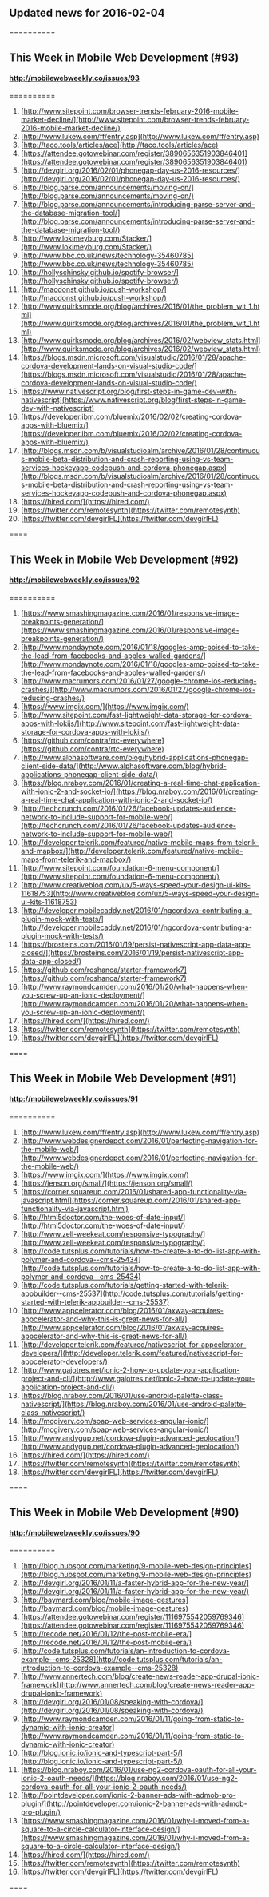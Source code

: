 ## Updated news for 2016-02-04 

==========
## This Week in Mobile Web Development (#93)
#### http://mobilewebweekly.co/issues/93

==========
  1. [http://www.sitepoint.com/browser-trends-february-2016-mobile-market-decline/](http://www.sitepoint.com/browser-trends-february-2016-mobile-market-decline/) 
  2. [http://www.lukew.com/ff/entry.asp](http://www.lukew.com/ff/entry.asp) 
  3. [http://taco.tools/articles/ace](http://taco.tools/articles/ace) 
  4. [https://attendee.gotowebinar.com/register/3890656351903846401](https://attendee.gotowebinar.com/register/3890656351903846401) 
  6. [http://devgirl.org/2016/02/01/phonegap-day-us-2016-resources/](http://devgirl.org/2016/02/01/phonegap-day-us-2016-resources/) 
  7. [http://blog.parse.com/announcements/moving-on/](http://blog.parse.com/announcements/moving-on/) 
  8. [http://blog.parse.com/announcements/introducing-parse-server-and-the-database-migration-tool/](http://blog.parse.com/announcements/introducing-parse-server-and-the-database-migration-tool/) 
  9. [http://www.lokimeyburg.com/Stacker/](http://www.lokimeyburg.com/Stacker/) 
  10. [http://www.bbc.co.uk/news/technology-35460785](http://www.bbc.co.uk/news/technology-35460785) 
  11. [http://hollyschinsky.github.io/spotify-browser/](http://hollyschinsky.github.io/spotify-browser/) 
  12. [http://macdonst.github.io/push-workshop/](http://macdonst.github.io/push-workshop/) 
  13. [http://www.quirksmode.org/blog/archives/2016/01/the_problem_wit_1.html](http://www.quirksmode.org/blog/archives/2016/01/the_problem_wit_1.html) 
  14. [http://www.quirksmode.org/blog/archives/2016/02/webview_stats.html](http://www.quirksmode.org/blog/archives/2016/02/webview_stats.html) 
  15. [https://blogs.msdn.microsoft.com/visualstudio/2016/01/28/apache-cordova-development-lands-on-visual-studio-code/](https://blogs.msdn.microsoft.com/visualstudio/2016/01/28/apache-cordova-development-lands-on-visual-studio-code/) 
  16. [https://www.nativescript.org/blog/first-steps-in-game-dev-with-nativescript](https://www.nativescript.org/blog/first-steps-in-game-dev-with-nativescript) 
  17. [https://developer.ibm.com/bluemix/2016/02/02/creating-cordova-apps-with-bluemix/](https://developer.ibm.com/bluemix/2016/02/02/creating-cordova-apps-with-bluemix/) 
  18. [http://blogs.msdn.com/b/visualstudioalm/archive/2016/01/28/continuous-mobile-beta-distribution-and-crash-reporting-using-vs-team-services-hockeyapp-codepush-and-cordova-phonegap.aspx](http://blogs.msdn.com/b/visualstudioalm/archive/2016/01/28/continuous-mobile-beta-distribution-and-crash-reporting-using-vs-team-services-hockeyapp-codepush-and-cordova-phonegap.aspx) 
  19. [https://hired.com/](https://hired.com/) 
  21. [https://twitter.com/remotesynth](https://twitter.com/remotesynth) 
  22. [https://twitter.com/devgirlFL](https://twitter.com/devgirlFL) 

====
## This Week in Mobile Web Development (#92)
#### http://mobilewebweekly.co/issues/92

==========
  1. [https://www.smashingmagazine.com/2016/01/responsive-image-breakpoints-generation/](https://www.smashingmagazine.com/2016/01/responsive-image-breakpoints-generation/) 
  2. [http://www.mondaynote.com/2016/01/18/googles-amp-poised-to-take-the-lead-from-facebooks-and-apples-walled-gardens/](http://www.mondaynote.com/2016/01/18/googles-amp-poised-to-take-the-lead-from-facebooks-and-apples-walled-gardens/) 
  3. [http://www.macrumors.com/2016/01/27/google-chrome-ios-reducing-crashes/](http://www.macrumors.com/2016/01/27/google-chrome-ios-reducing-crashes/) 
  4. [https://www.imgix.com/](https://www.imgix.com/) 
  6. [http://www.sitepoint.com/fast-lightweight-data-storage-for-cordova-apps-with-lokijs/](http://www.sitepoint.com/fast-lightweight-data-storage-for-cordova-apps-with-lokijs/) 
  7. [https://github.com/contra/rtc-everywhere](https://github.com/contra/rtc-everywhere) 
  8. [http://www.alphasoftware.com/blog/hybrid-applications-phonegap-client-side-data/](http://www.alphasoftware.com/blog/hybrid-applications-phonegap-client-side-data/) 
  9. [https://blog.nraboy.com/2016/01/creating-a-real-time-chat-application-with-ionic-2-and-socket-io/](https://blog.nraboy.com/2016/01/creating-a-real-time-chat-application-with-ionic-2-and-socket-io/) 
  10. [http://techcrunch.com/2016/01/26/facebook-updates-audience-network-to-include-support-for-mobile-web/](http://techcrunch.com/2016/01/26/facebook-updates-audience-network-to-include-support-for-mobile-web/) 
  11. [http://developer.telerik.com/featured/native-mobile-maps-from-telerik-and-mapbox/](http://developer.telerik.com/featured/native-mobile-maps-from-telerik-and-mapbox/) 
  12. [http://www.sitepoint.com/foundation-6-menu-component/](http://www.sitepoint.com/foundation-6-menu-component/) 
  13. [http://www.creativebloq.com/ux/5-ways-speed-your-design-ui-kits-11618753](http://www.creativebloq.com/ux/5-ways-speed-your-design-ui-kits-11618753) 
  14. [http://developer.mobilecaddy.net/2016/01/ngcordova-contributing-a-plugin-mock-with-tests/](http://developer.mobilecaddy.net/2016/01/ngcordova-contributing-a-plugin-mock-with-tests/) 
  15. [https://brosteins.com/2016/01/19/persist-nativescript-app-data-app-closed/](https://brosteins.com/2016/01/19/persist-nativescript-app-data-app-closed/) 
  16. [https://github.com/roshanca/starter-framework7](https://github.com/roshanca/starter-framework7) 
  17. [http://www.raymondcamden.com/2016/01/20/what-happens-when-you-screw-up-an-ionic-deployment/](http://www.raymondcamden.com/2016/01/20/what-happens-when-you-screw-up-an-ionic-deployment/) 
  18. [https://hired.com/](https://hired.com/) 
  20. [https://twitter.com/remotesynth](https://twitter.com/remotesynth) 
  21. [https://twitter.com/devgirlFL](https://twitter.com/devgirlFL) 

====
## This Week in Mobile Web Development (#91)
#### http://mobilewebweekly.co/issues/91

==========
  1. [http://www.lukew.com/ff/entry.asp](http://www.lukew.com/ff/entry.asp) 
  2. [http://www.webdesignerdepot.com/2016/01/perfecting-navigation-for-the-mobile-web/](http://www.webdesignerdepot.com/2016/01/perfecting-navigation-for-the-mobile-web/) 
  3. [https://www.imgix.com/](https://www.imgix.com/) 
  5. [https://jenson.org/small/](https://jenson.org/small/) 
  6. [https://corner.squareup.com/2016/01/shared-app-functionality-via-javascript.html](https://corner.squareup.com/2016/01/shared-app-functionality-via-javascript.html) 
  7. [http://html5doctor.com/the-woes-of-date-input/](http://html5doctor.com/the-woes-of-date-input/) 
  8. [http://www.zell-weekeat.com/responsive-typography/](http://www.zell-weekeat.com/responsive-typography/) 
  9. [http://code.tutsplus.com/tutorials/how-to-create-a-to-do-list-app-with-polymer-and-cordova--cms-25434](http://code.tutsplus.com/tutorials/how-to-create-a-to-do-list-app-with-polymer-and-cordova--cms-25434) 
  10. [http://code.tutsplus.com/tutorials/getting-started-with-telerik-appbuilder--cms-25537](http://code.tutsplus.com/tutorials/getting-started-with-telerik-appbuilder--cms-25537) 
  11. [http://www.appcelerator.com/blog/2016/01/axway-acquires-appcelerator-and-why-this-is-great-news-for-all/](http://www.appcelerator.com/blog/2016/01/axway-acquires-appcelerator-and-why-this-is-great-news-for-all/) 
  12. [http://developer.telerik.com/featured/nativescript-for-appcelerator-developers/](http://developer.telerik.com/featured/nativescript-for-appcelerator-developers/) 
  13. [http://www.gajotres.net/ionic-2-how-to-update-your-application-project-and-cli/](http://www.gajotres.net/ionic-2-how-to-update-your-application-project-and-cli/) 
  14. [https://blog.nraboy.com/2016/01/use-android-palette-class-nativescript/](https://blog.nraboy.com/2016/01/use-android-palette-class-nativescript/) 
  15. [http://mcgivery.com/soap-web-services-angular-ionic/](http://mcgivery.com/soap-web-services-angular-ionic/) 
  16. [http://www.andygup.net/cordova-plugin-advanced-geolocation/](http://www.andygup.net/cordova-plugin-advanced-geolocation/) 
  17. [https://hired.com/](https://hired.com/) 
  19. [https://twitter.com/remotesynth](https://twitter.com/remotesynth) 
  20. [https://twitter.com/devgirlFL](https://twitter.com/devgirlFL) 

====
## This Week in Mobile Web Development (#90)
#### http://mobilewebweekly.co/issues/90

==========
  1. [http://blog.hubspot.com/marketing/9-mobile-web-design-principles](http://blog.hubspot.com/marketing/9-mobile-web-design-principles) 
  2. [http://devgirl.org/2016/01/11/a-faster-hybrid-app-for-the-new-year/](http://devgirl.org/2016/01/11/a-faster-hybrid-app-for-the-new-year/) 
  3. [http://baymard.com/blog/mobile-image-gestures](http://baymard.com/blog/mobile-image-gestures) 
  4. [https://attendee.gotowebinar.com/register/1116975542059769346](https://attendee.gotowebinar.com/register/1116975542059769346) 
  6. [http://recode.net/2016/01/12/the-post-mobile-era/](http://recode.net/2016/01/12/the-post-mobile-era/) 
  7. [http://code.tutsplus.com/tutorials/an-introduction-to-cordova-example--cms-25328](http://code.tutsplus.com/tutorials/an-introduction-to-cordova-example--cms-25328) 
  8. [http://www.annertech.com/blog/create-news-reader-app-drupal-ionic-framework](http://www.annertech.com/blog/create-news-reader-app-drupal-ionic-framework) 
  9. [http://devgirl.org/2016/01/08/speaking-with-cordova/](http://devgirl.org/2016/01/08/speaking-with-cordova/) 
  10. [http://www.raymondcamden.com/2016/01/11/going-from-static-to-dynamic-with-ionic-creator](http://www.raymondcamden.com/2016/01/11/going-from-static-to-dynamic-with-ionic-creator) 
  11. [http://blog.ionic.io/ionic-and-typescript-part-5/](http://blog.ionic.io/ionic-and-typescript-part-5/) 
  12. [https://blog.nraboy.com/2016/01/use-ng2-cordova-oauth-for-all-your-ionic-2-oauth-needs/](https://blog.nraboy.com/2016/01/use-ng2-cordova-oauth-for-all-your-ionic-2-oauth-needs/) 
  13. [http://pointdeveloper.com/ionic-2-banner-ads-with-admob-pro-plugin/](http://pointdeveloper.com/ionic-2-banner-ads-with-admob-pro-plugin/) 
  14. [https://www.smashingmagazine.com/2016/01/why-i-moved-from-a-square-to-a-circle-calculator-interface-design/](https://www.smashingmagazine.com/2016/01/why-i-moved-from-a-square-to-a-circle-calculator-interface-design/) 
  15. [https://hired.com/](https://hired.com/) 
  17. [https://twitter.com/remotesynth](https://twitter.com/remotesynth) 
  18. [https://twitter.com/devgirlFL](https://twitter.com/devgirlFL) 

====

